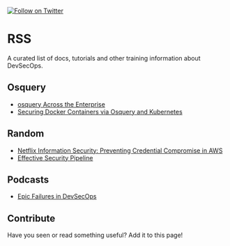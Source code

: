 [![Follow on Twitter](https://img.shields.io/twitter/follow/opendevsecops.svg?logo=twitter)](https://twitter.com/opendevsecops)

# RSS

A curated list of docs, tutorials and other training information about DevSecOps.

## Osquery

* [osquery Across the Enterprise
](https://medium.com/palantir/osquery-across-the-enterprise-3c3c9d13ec55)
* [Securing Docker Containers via Osquery and Kubernetes](https://www.slideshare.net/Uptycs/securing-docker-containers-via-osquery-and-kubernetes)

## Random

* [Netflix Information Security: Preventing Credential Compromise in AWS](https://medium.com/netflix-techblog/netflix-information-security-preventing-credential-compromise-in-aws-41b112c15179)
* [Effective Security Pipeline
](https://alex.kaskaso.li/post/effective-security-pipeline)

## Podcasts

* [Epic Failures in DevSecOps](https://soundcloud.com/owasp-podcast/epic-failures-in-devsecops-w-aubrey-stearn)

## Contribute

Have you seen or read something useful? Add it to this page!
